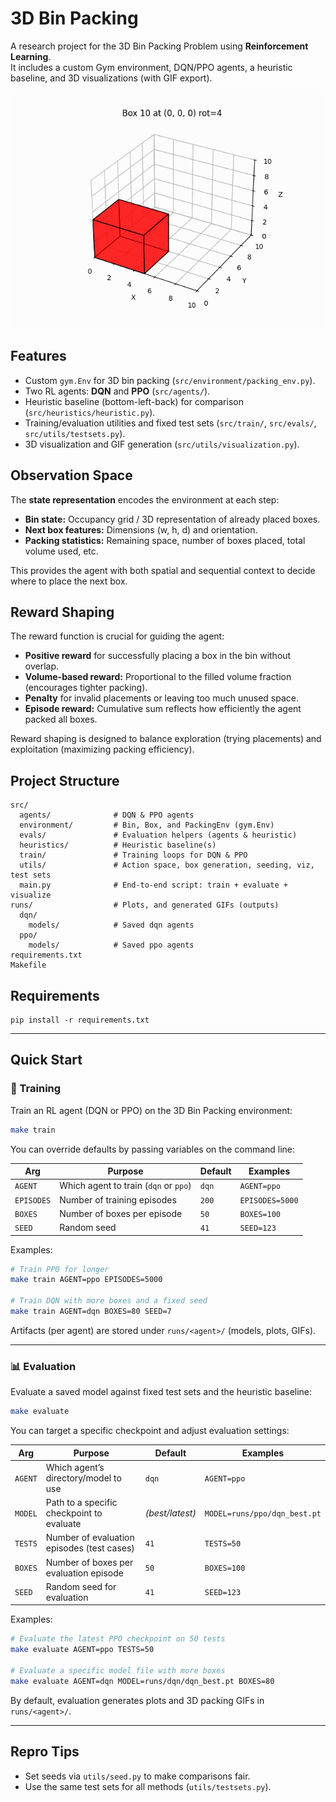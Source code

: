 # 3D Bin Packing

A research project for the 3D Bin Packing Problem using **Reinforcement Learning**.  
It includes a custom Gym environment, DQN/PPO agents, a heuristic baseline, and 3D visualizations (with GIF export).

![Packing GIF](runs/ppo/ppo_5000steps.gif)

## Features
- Custom `gym.Env` for 3D bin packing (`src/environment/packing_env.py`).
- Two RL agents: **DQN** and **PPO** (`src/agents/`).
- Heuristic baseline (bottom-left-back) for comparison (`src/heuristics/heuristic.py`).
- Training/evaluation utilities and fixed test sets (`src/train/`, `src/evals/`, `src/utils/testsets.py`).
- 3D visualization and GIF generation (`src/utils/visualization.py`).

## Observation Space
The **state representation** encodes the environment at each step:
- **Bin state:** Occupancy grid / 3D representation of already placed boxes.
- **Next box features:** Dimensions (w, h, d) and orientation.
- **Packing statistics:** Remaining space, number of boxes placed, total volume used, etc.

This provides the agent with both spatial and sequential context to decide where to place the next box.

## Reward Shaping
The reward function is crucial for guiding the agent:
- **Positive reward** for successfully placing a box in the bin without overlap.  
- **Volume-based reward:** Proportional to the filled volume fraction (encourages tighter packing).  
- **Penalty** for invalid placements or leaving too much unused space.  
- **Episode reward:** Cumulative sum reflects how efficiently the agent packed all boxes.

Reward shaping is designed to balance exploration (trying placements) and exploitation (maximizing packing efficiency).

## Project Structure
```
src/
  agents/              # DQN & PPO agents
  environment/         # Bin, Box, and PackingEnv (gym.Env)
  evals/               # Evaluation helpers (agents & heuristic)
  heuristics/          # Heuristic baseline(s)
  train/               # Training loops for DQN & PPO
  utils/               # Action space, box generation, seeding, viz, test sets
  main.py              # End-to-end script: train + evaluate + visualize
runs/                  # Plots, and generated GIFs (outputs)
  dqn/
    models/            # Saved dqn agents
  ppo/
    models/            # Saved ppo agents
requirements.txt
Makefile
```

## Requirements
```
pip install -r requirements.txt
```

---

## Quick Start

### 🧠 Training
Train an RL agent (DQN or PPO) on the 3D Bin Packing environment:

```bash
make train
```

You can override defaults by passing variables on the command line:

| Arg        | Purpose                                   | Default | Examples |
|------------|-------------------------------------------|---------|----------|
| `AGENT`    | Which agent to train (`dqn` or `ppo`)     | `dqn`   | `AGENT=ppo` |
| `EPISODES` | Number of training episodes               | `200`   | `EPISODES=5000` |
| `BOXES`    | Number of boxes per episode               | `50`    | `BOXES=100` |
| `SEED`     | Random seed                               | `41`    | `SEED=123` |

Examples:
```bash
# Train PPO for longer
make train AGENT=ppo EPISODES=5000

# Train DQN with more boxes and a fixed seed
make train AGENT=dqn BOXES=80 SEED=7
```

Artifacts (per agent) are stored under `runs/<agent>/` (models, plots, GIFs).

---

### 📊 Evaluation
Evaluate a saved model against fixed test sets and the heuristic baseline:

```bash
make evaluate
```

You can target a specific checkpoint and adjust evaluation settings:

| Arg        | Purpose                                            | Default         | Examples |
|------------|----------------------------------------------------|-----------------|----------|
| `AGENT`    | Which agent’s directory/model to use               | `dqn`           | `AGENT=ppo` |
| `MODEL`    | Path to a specific checkpoint to evaluate          | *(best/latest)* | `MODEL=runs/ppo/dqn_best.pt` |
| `TESTS`    | Number of evaluation episodes (test cases)         | `41`            | `TESTS=50` |
| `BOXES`    | Number of boxes per evaluation episode             | `50`            | `BOXES=100` |
| `SEED`     | Random seed for evaluation                         | `41`            | `SEED=123` |

Examples:
```bash
# Evaluate the latest PPO checkpoint on 50 tests
make evaluate AGENT=ppo TESTS=50

# Evaluate a specific model file with more boxes
make evaluate AGENT=dqn MODEL=runs/dqn/dqn_best.pt BOXES=80
```

By default, evaluation generates plots and 3D packing GIFs in `runs/<agent>/`.

---

## Repro Tips
- Set seeds via `utils/seed.py` to make comparisons fair.
- Use the same test sets for all methods (`utils/testsets.py`).

